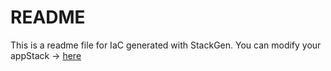 # README
This is a readme file for IaC generated with StackGen.
You can modify your appStack -> [here](http://main.dev.stackgen.com/appstacks/5cb5a60a-1a0a-4e01-864f-60df60544ecc)
